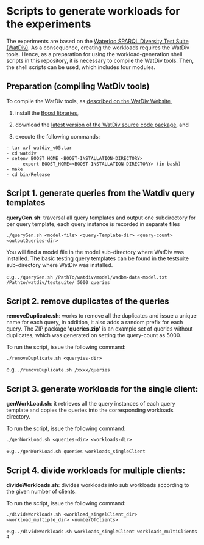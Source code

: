 # Scripts to generate workloads for the experiments

The experiments are based on the [Waterloo SPARQL Diversity Test Suite (WatDiv)](https://dsg.uwaterloo.ca/watdiv/). As a consequence, creating the workloads requires the WatDiv tools. Hence, as a preparation for using the workload-generation shell scripts in this repository, it is necessary to compile the WatDiv tools. Then, the shell scripts can be used, which includes four modules.

## Preparation (compiling WatDiv tools)
To compile the WatDiv tools, as [described on the WatDiv Website](https://dsg.uwaterloo.ca/watdiv/#installation),

1. install the [Boost libraries](https://www.boost.org/),

2. download the [latest version of the WatDiv source code package](https://dsg.uwaterloo.ca/watdiv/#download), and

3. execute the following commands:

```
- tar xvf watdiv_v05.tar
- cd watdiv
- setenv BOOST_HOME <BOOST-INSTALLATION-DIRECTORY>
	- export BOOST_HOME=<BOOST-INSTALLATION-DIRECTORY> (in bash)
- make
- cd bin/Release
```

## Script 1. generate queries from the Watdiv query templates
**queryGen.sh**: traversal all query templates and output one subdirectory for per query template, each query instance is recorded in separate files

`./queryGen.sh <model-file> <query-Template-dir> <query-count> <outputQueries-dir>`

You will find a model file in the model sub-directory where WatDiv was installed. The basic testing query templates can be found in the testsuite sub-directory where WatDiv was installed.

e.g. `./queryGen.sh /PathTo/watdiv/model/wsdbm-data-model.txt /Pathto/watdiv/testsuite/ 5000 queries`


## Script 2. remove duplicates of the queries

**removeDuplicate.sh**: works to remove all the duplicates and issue a unique name for each query, in addition, it also adds a random prefix for each query. The ZIP package **'queries.zip'** is an example set of queries without duplicates, which was generated on setting the query-count as 5000.

To run the script, issue the following command:

`./removeDuplicate.sh <queryies-dir>`

e.g. `./removeDuplicate.sh /xxxx/queries`

## Script 3. generate workloads for the single client:

**genWorkLoad.sh**: it retrieves all the query instances of each query template and copies the queries into the corresponding workloads directory. 

To run the script, issue the following command:

`./genWorkLoad.sh <queries-dir> <workloads-dir>`

e.g. `./genWorkLoad.sh queries workloads_singleClient`

## Script 4. divide workloads for multiple clients:
**divideWorkloads.sh**: divides workloads into sub workloads according to the given number of clients.

To run the script, issue the following command:

`./divideWorkloads.sh <workload_singelClient_dir> <workload_multiple_dir> <numberOfClients>`

e.g. `./divideWorkloads.sh workloads_singleClient workloads_multiClients 4`
